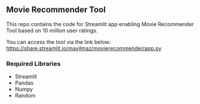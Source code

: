 ## Movie Recommender Tool

This repo contains the code for Streamlit app enabling Movie Recommender Tool based on 10 million user ratings.

You can access the tool via the link below:
https://share.streamlit.io/mayilmaz/movierecommender/app.py

### Required Libraries
- Streamlit
- Pandas
- Numpy
- Random
